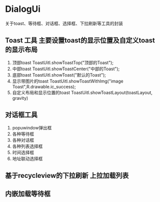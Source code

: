 # DialogUi
关于toast、等待框、对话框、选择框、下拉刷新等工具的封装
## Toast 工具   主要设置toast的显示位置及自定义toast的显示布局
 1. 顶部toast
 ToastUitl.showToastTop("顶部的Toast");
 2. 中部toast
 ToastUitl.showToastCenter("中部的Toast");
 3. 底部toast
 ToastUitl.showToast("默认的Toast");
 4. 显示带图片的toast
 ToastUitl.showToastWithImg("image Toast",R.drawable.ic_success);
 5. 自定义布局和显示位置的toast
 ToastUitl.showToastLayout(toastLayout, gravity)
 
## 对话框工具
  1. popuwindow弹出框
  2. 各种等待框
  3. 各种对话框
  4. 各种列表选择框
  5. 时间选择框
  6. 地址联动选择框
  
## 基于recycleview的下拉刷新 上拉加载列表

## 内嵌加载等待框
